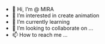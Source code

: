 - 👋 Hi, I’m @ MIRA
- 👀 I’m interested in create animation
- 🌱 I’m currently learning 
- 💞️ I’m looking to collaborate on ...
- 📫 How to reach me ...

<!---
TNiha/TNiha is a ✨ special ✨ repository because its `README.md` (this file) appears on your GitHub profile.
You can click the Preview link to take a look at your changes.
Motion graphics can be created using a variety of software programs, such as Adobe After Effects and Cinema 4D. 
These programs allow designers to create complex animations by manipulating the position, rotation, and scale of graphic elements over time.
